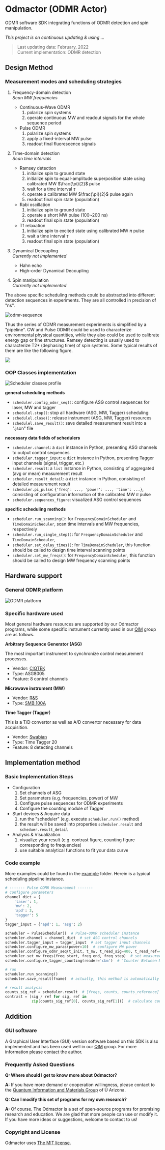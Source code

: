 # Odmactor (ODMR Actor)

ODMR software SDK integrating functions of ODMR detection and spin manipulation.

*This project is on continuous updating & using ...*

> Last updating date: February, 2022<br>
> Current implementation: ODMR detection

## Design Method

### Measurement modes and scheduling strategies

1. Frequency-domain detection<br>
   *Scan MW frequencies*
    - Continuous-Wave ODMR
        1) polarize spin systems
        2) operate continuous MW and readout signals for the whole sequence period
    - Pulse ODMR
        1) polarize spin systems
        2) apply a fixed-interval MW pulse
        3) readout final fluorescence signals
2. Time-domain detection<br>
   *Scan time intervals*
    - Ramsey detection
        1) initialize spin to ground state
        2) initialize spin to equal-amplitude superposition state using calibrated MW $\frac{\pi}{2}$ pulse
        3) wait for a time interval $\tau$
        4) operate a calibrated MW $\frac{\pi}{2}$ pulse again
        5) readout final spin state (population)
    - Rabi oscillation
        1) initialize spin to ground state
        2) operate a short MW pulse (100~200 ns)
        3) readout final spin state (population)
    - T1 relaxation
        1) initialize spin to excited state using calibrated MW $\pi$ pulse
        2) wait a time interval $\tau$
        3) readout final spin state (population)


3. Dynamical Decoupling<br>
   *Currently not implemented*
    - Hahn echo
    - High-order Dynamical Decoupling
4. Spin manipulation<br>
   *Currently not implemented*

The above specific scheduling methods could be abstracted into different detection sequences in experiments. They are
all controlled in precision of "ns".

![odmr-sequence](./asset/figure/odmr-sequence.png)

Thus the series of ODMR measurement experiments is simplified by a "pipeline". CW and Pulse ODMR could be used to
characterize environmental physical quantities, while they also could be used to calibrate energy gap or fine
structures. Ramsey detecting is usually used to characterize T2* (dephasing time) of spin systems. Some typical results
of them are like the following figure.

![](./asset/figure/odmr-magnet.png)

### OOP Classes implementation

![Scheduler classes profile](./asset/figure/classes.png)

**general scheduling methods**

- `scheduler.config_odmr_seq()`: configure ASG control sequences for laser, MW and tagger
- `schedulel.stop()`: stop all hardware (ASG, MW, Tagger) scheduling
- `schedulel.close()`: release instrument (ASG, MW, Tagger) resources
- `schedulel.save_result()`: save detailed measurement result into a ".json" file

**necessary data fields of schedulers**

- `scheduler.channel`: a `dict` instance in Python, presenting ASG channels to output control sequences
- `scheduler.tagger_input`: a `dict` instance in Python, presenting Tagger input channels (signal, trigger, etc.)
- `scheduler.result`: a `list` instance in Python, consisting of aggregated (avg or mean) measurement result
- `scheduler.result_detail`: a `dict` instance in Python, consisting of detailed measurement result
- `scheduler.pi_pulse`: `{'freq': ..., 'power': ..., 'time': ...}`, consisting of configuration information of the
  calibrated MW $\pi$ pulse
- `scheduler.sequences_figure`: visualized ASG control sequences

**specific scheduling methods**

- `scheduler.run_scanning()`: for `FrequencyDomainScheduler` and `TimeDomainScheduler`, scan time intervals and MW
  frequencies, respectively
- `scheduler.run_single_step()`: for `FrequencyDomainScheduler` and `TimeDomainScheduler`,
- `scheduler.set_delay_times()`: for `TimeDomainScheduler`, this function should be called to design time interval
  scanning points
- `scheduler.set_mw_freqs()`: for `FrequencyDomainScheduler`, this function should be called to design MW frequency
  scanning points

## Hardware support

### General ODMR platform

![ODMR platform](./asset/figure/platform.png)

### Specific hardware used

Most general hardware resources are supported by our Odmactor programs, while some specific instrument currently used in
our [QIM](https://quantum.lab.arizona.edu/) group are as follows.

**Arbitrary Sequence Generator (ASG)**

The most important instrument to synchronize control measurement processes.

- Vendor: [CIQTEK](https://www.ciqtek.com/)
- Type: ASG8005
- Feature: 8 control channels

**Microwave instrument (MW)**

- Vendor: [R&S](https://www.rohde-schwarz.com)
- Type: [SMB 100A](https://www.rohde-schwarz.com/us/products/test-and-measurement/analog-signal-generators/rs-smb100a-microwave-signal-generator_63493-9379.html)

**Time Tagger (Tagger)**

This is a T/D convertor as well as A/D convertor necessary for data acquisition.

- Vendor: [Swabian](https://www.swabianinstruments.com/)
- Type: Time Tagger 20
- Feature: 8 detecting channels

## Implementation method

### Basic Implementation Steps

- Configuration
    1. Set channels of ASG
    2. Set parameters (e.g. frequencies, power) of MW
    3. Configure pulse sequences for ODMR experiments
    4. Configure the counting module of Tagger
- Start devices & Acquire data
    1. run the "scheduler" (e.g. execute `scheduler.run()` method)
    2. the result will be saved into properties `scheduler.result` and `scheduer.result_detail`
- Analysis & Visualization
    1. visualize your result (e.g. contrast figure, counting figure corresponding to frequencies)
    2. use suitable analytical functions to fit your data curve

### Code example

More examples could be found in the [example](./example/) folder. Herein is a typical scheduling pipeline instance.

```python
# ------- Pulse ODMR Measurement -------
# configure parameters
channel_dict = {
    'laser': 1,
    'mw': 2,
    'apd': 3,
    'tagger': 5
}
tagger_input = {'apd': 1, 'asg': 2}

scheduler = PulseScheduler()  # Pulse-ODMR scheduler instance
scheduler.channel = channel_dict  # set ASG control channels
scheduler.tagger_input = tagger_input  # set tagger input channels
scheduler.configure_mw_paras(power=10)  # configure MW power
scheduler.configure_odmr_seq(t_init, t_mw, t_read_sig=400, t_read_ref=400, inter_init_mw=inter_init_mw, N=N)
scheduler.set_mw_freqs(freq_start, freq_end, freq_step)  # set measured frequencies
scheduler.configure_tagger_counting(reader='cbm')  # 'Counter Between Markers' measurement mode

# run
scheduler.run_scanning()
scheduler.save_result(fname)  # actually, this method is automatically called in the run_scanning() method

# result analysis
counts_sig_ref = scheduler.result  # [freqs, counts, counts_reference]
contrast = [sig / ref for sig, ref in
            zip(counts_sig_ref[0], counts_sig_ref[1])]  # calculate contrast (relative fluorescence intensity)
```

## Addition

### GUI software

A Graphical User Interface (GUI) version software based on this SDK is also implemented and has been used well in
our [QIM](https://quantum.lab.arizona.edu/) group. For more information please contact the author.

### Frequently Asked Questions

**Q: Where should I get to know more about Odmactor?**

**A:** If you have more demand or cooperation willingness, please contact to
the [Quantum Information and Materials Group](https://quantum.lab.arizona.edu) of U Arizona.

**Q: Can I modify this set of programs for my own research?**

**A:** Of course. The Odmactor is a set of open-source programs for promising research and education. We are glad that
more people can use or modify it. If you have more ideas or suggestions, welcome to contact to us!

### Copyright and License

Odmactor uses [The MIT license](LICENSE).

